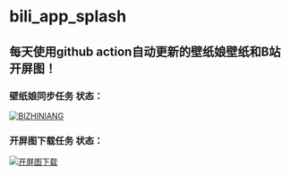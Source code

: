 # bili_app_splash  

## 每天使用github action自动更新的壁纸娘壁纸和B站开屏图！  

### 壁纸娘同步任务 状态：  

[![BIZHINIANG](https://github.com/zjkwdy/bili_app_splash/actions/workflows/BIZHINIANG.yml/badge.svg)](https://github.com/zjkwdy/bili_app_splash/actions/workflows/BIZHINIANG.yml)  

### 开屏图下载任务 状态：  

[![开屏图下载](https://github.com/zjkwdy/bili_app_splash/actions/workflows/bilibili_splash_download.yml/badge.svg)](https://github.com/zjkwdy/bili_app_splash/actions/workflows/bilibili_splash_download.yml)
